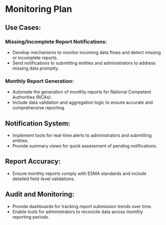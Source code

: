 # Monitoring Plan

## Use Cases:
### Missing/Incomplete Report Notifications:
- Develop mechanisms to monitor incoming data flows and detect missing or incomplete reports.
- Send notifications to submitting entities and administrators to address missing data promptly.

### Monthly Report Generation:
- Automate the generation of monthly reports for National Competent Authorities (NCAs).
- Include data validation and aggregation logic to ensure accurate and comprehensive reporting.

## Notification System:
- Implement tools for real-time alerts to administrators and submitting entities.
- Provide summary views for quick assessment of pending notifications.

## Report Accuracy:
- Ensure monthly reports comply with ESMA standards and include detailed field-level validations.

## Audit and Monitoring:
- Provide dashboards for tracking report submission trends over time.
- Enable tools for administrators to reconcile data across monthly reporting periods.